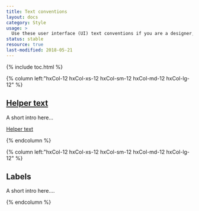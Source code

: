 ```yaml
---
title: Text conventions
layout: docs
category: Style
usage: >
  Use these user interface (UI) text conventions if you are a designer, developer, or contributor of content in Rackspace UIs. These UI text guidelines ensure that a Rackspace UI is usable, consistent, and concise..
status: stable
resource: true
last-modified: 2018-05-21
---
```


{% include toc.html %}



<section class="static-section" markdown="1">

<div class="hxRow"  markdown="1">

{% column left:"hxCol-12 hxCol-xs-12 hxCol-sm-12 hxCol-md-12 hxCol-lg-12" %}

## [Helper text]({{site.baseurl}}/style/helper-text.html#helper-text)

A short intro here...

[Helper text]({{site.baseurl}}/style/helper-text.html#helper-text)

{% endcolumn %}

</div>

</section>

<section class="static-section" markdown="1">

<div class="hxRow"  markdown="1">

{% column left:"hxCol-12 hxCol-xs-12 hxCol-sm-12 hxCol-md-12 hxCol-lg-12" %}

## Labels

A short intro here....

{% endcolumn %}

</div>

</section>

